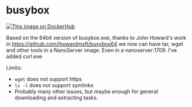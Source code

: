# busybox
[![This image on DockerHub](https://img.shields.io/docker/pulls/stefanscherer/busybox-windows.svg)](https://hub.docker.com/r/stefanscherer/busybox-windows/)

Based on the 64bit version of busybox.exe, thanks to John Howard's work in https://github.com/jhowardmsft/busybox64
we now can have tar, wget and other tools in a NanoServer image. Even in a nanoserver:1709.
I've added curl.exe 

Limits:
- `wget` does not support https
- `ls -l` does not support symlinks
- Probably many other issues, but maybe enough for general downloading and extracting tasks.
